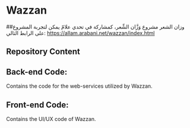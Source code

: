 # Wazzan
##وزان الشعر
مشروع وَزَّان الشِّعر، كمشاركة في تحدي علامّ
يمكن لتجربة المشروع على الرابط التالي: https://allam.arabani.net/wazzan/index.html

## Repository Content
## Back-end Code:
Contains the code for the web-services utilized by Wazzan. 
## Front-end Code:
Contains the UI/UX code of Wazzan.
